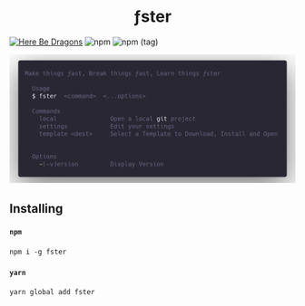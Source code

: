 <h1 align="center">ƒster</h1>

[![Here Be Dragons](https://img.shields.io/badge/%F0%9F%90%89-Here%20be%20Dragons-sucess?style=flat-square)](https://en.wikipedia.org/wiki/Here_be_dragons)
![npm](https://img.shields.io/npm/v/fster?style=flat-square)
![npm (tag)](https://img.shields.io/npm/v/fster/next?style=flat-square)
<p align="center">
  <img src="./help.png" />
</p>




## Installing

#### **`npm`**

```shell
npm i -g fster
```

#### **`yarn`**

```shell
yarn global add fster
```
